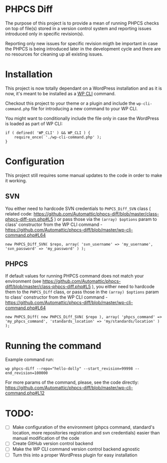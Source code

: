 # PHPCS Diff

The purpose of this project is to provide a mean of running PHPCS checks on top of file(s) stored in a version control system and reporting issues introduced only in specific revision(s).

Reporting only new issues for specific revision migth be important in case the PHPCS is being introduced later in the development cycle and there are no resources for cleaning up all existing issues.

# Installation

This project is now totally dependant on a WordPress installation and as it is now, it's meant to be installed as a [WP CLI](wp-cli.org) command.

Checkout this project to your theme or a plugin and include the `wp-cli-command.php` file for introducing a new command to your WP CLI.

You might want to conditionally include the file only in case the WordPress is loaded as part of WP CLI:

```
if ( defined( 'WP_CLI' ) && WP_CLI ) {
	require_once( './wp-cli-command.php' );
}
```

# Configuration

This project still requires some manual updates to the code in order to make it working.

## SVN

You either need to hardcode SVN credentials to `PHPCS_Diff_SVN` class ( related code: https://github.com/Automattic/phpcs-diff/blob/master/class-phpcs-diff-svn.php#L5 ) or pass those via the `(array) $options` param to class' constructor from the WP CLI command - https://github.com/Automattic/phpcs-diff/blob/master/wp-cli-command.php#L64

```
new PHPCS_Diff_SVN( $repo, array( 'svn_username' => 'my_username', 'svn_password' => 'my_password' ) );
```

## PHPCS

If default values for running PHPCS command does not match your environment (see https://github.com/Automattic/phpcs-diff/blob/master/class-phpcs-diff.php#L5 ), you either need to hardcode them to the `PHPCS_Diff` class, or pass those in the `(array) $options` param to class' constructor from the WP CLI command - https://github.com/Automattic/phpcs-diff/blob/master/wp-cli-command.php#L64

```
new PHPCS_Diff( new PHPCS_Diff_SVN( $repo ), array( 'phpcs_command' => 'my_phpcs_command', 'standards_location' => 'my/standards/location' ) );
```

# Running the command

Example command run:

```
wp phpcs-diff --repo="hello-dolly" --start_revision=99998 --end_revision=100000
```

For more params of the command, please, see the code directly: https://github.com/Automattic/phpcs-diff/blob/master/wp-cli-command.php#L12

# TODO:

- [ ] Make configuration of the environment (phpcs command, standard's location, more repositories registration and svn credentials) easier than manual modification of the code
- [ ] Create GitHub version control backend
- [ ] Make the WP CLI command version control backend agnostic
- [ ] Turn this into a proper WordPress plugin for easy installation

